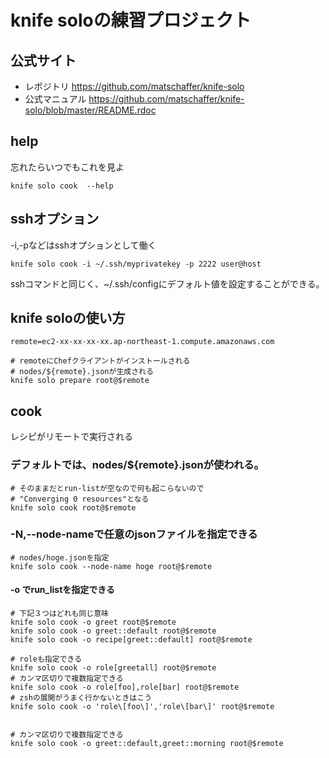 # knife soloの練習プロジェクト

## 公式サイト
* レポジトリ
https://github.com/matschaffer/knife-solo
* 公式マニュアル
https://github.com/matschaffer/knife-solo/blob/master/README.rdoc

## help
忘れたらいつでもこれを見よ
```
knife solo cook  --help
```

## sshオプション
-i,-pなどはsshオプションとして働く
```
knife solo cook -i ~/.ssh/myprivatekey -p 2222 user@host
```
sshコマンドと同じく、~/.ssh/configにデフォルト値を設定することができる。


## knife soloの使い方
```shell
remote=ec2-xx-xx-xx-xx.ap-northeast-1.compute.amazonaws.com

# remoteにChefクライアントがインストールされる
# nodes/${remote}.jsonが生成される
knife solo prepare root@$remote
```

## cook

レシピがリモートで実行される

### デフォルトでは、nodes/${remote}.jsonが使われる。

```
# そのままだとrun-listが空なので何も起こらないので
# "Converging 0 resources"となる
knife solo cook root@$remote
```

### -N,--node-nameで任意のjsonファイルを指定できる
```
# nodes/hoge.jsonを指定
knife solo cook --node-name hoge root@$remote
```

#### -o でrun_listを指定できる
```
# 下記３つはどれも同じ意味
knife solo cook -o greet root@$remote
knife solo cook -o greet::default root@$remote
knife solo cook -o recipe[greet::default] root@$remote

# roleも指定できる
knife solo cook -o role[greetall] root@$remote
# カンマ区切りで複数指定できる
knife solo cook -o role[foo],role[bar] root@$remote
# zshの展開がうまく行かないときはこう
knife solo cook -o 'role\[foo\]','role\[bar\]' root@$remote


# カンマ区切りで複数指定できる
knife solo cook -o greet::default,greet::morning root@$remote
```
